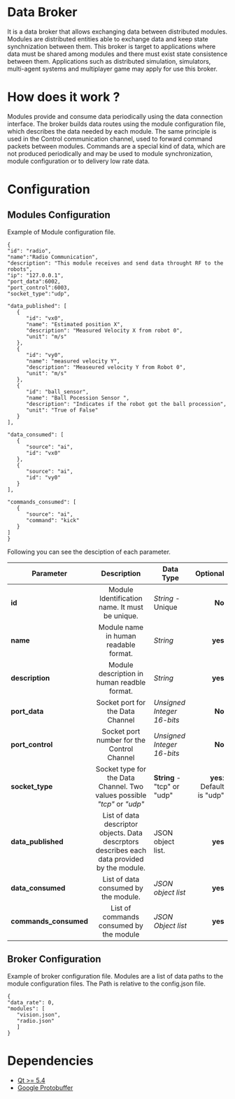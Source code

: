 # Data Broker

It is a data broker that allows exchanging data between distributed modules. 
Modules are distributed entities able to exchange data and keep state synchnization between them. 
This broker is target to applications where data must be shared among modules 
and there must exist state consistence between them. 
Applications such as distributed simulation, simulators, multi-agent systems and multiplayer game may apply for use this broker.

# How does it work ?

Modules provide and consume data periodically using the data connection interface.
The broker builds data routes using the module configuration file, which describes the data needed by each module. 
The same principle is used in the Control communication channel, used to forward command packets between modules. 
Commands are a special kind of data, which are not produced periodically and may be used to module synchronization, 
module configuration or to delivery low rate data.

# Configuration 


## Modules Configuration

Example of Module configuration file.

   ```
{
   "id": "radio",
   "name":"Radio Communication",
   "description": "This module receives and send data throught RF to the robots",
   "ip": "127.0.0.1",
   "port_data":6002,
   "port_control":6003,
   "socket_type":"udp",

   "data_published": [ 
      {
         "id": "vx0",
         "name": "Estimated position X",
         "description": "Measured Velocity X from robot 0",
         "unit": "m/s"
      },
      {
         "id": "vy0",
         "name": "measured velocity Y",
         "description": "Measeured velocity Y from Robot 0",
         "unit": "m/s"
      },
      {
         "id": "ball_sensor",
         "name": "Ball Pocession Sensor ",
         "description": "Indicates if the robot got the ball procession",
         "unit": "True of False"
      }
   ],

   "data_consumed": [ 
      {
         "source": "ai",
         "id": "vx0" 
      },
      {
         "source": "ai",
         "id": "vy0" 
      }
   ],

   "commands_consumed": [ 
      {
         "source": "ai",
         "command": "kick"
      }
   ]	
}

   ```

Following you can see the desciption of each parameter.


| Parameter              | Description           | Data Type  | Optional |
| ---------------------- |:---------------------:| ---------- | -------: | 
|   **id**               |  Module Identification name. It must be unique. | *String*  - Unique | **No** |
|   **name**             |  Module name in human readable format. |  *String*| **yes** |
|   **description**      |  Module description in human readble format.|  *String* | **yes** |
|   **port_data**        |  Socket port for the Data Channel|  *Unsigned Integer 16-bits* | **No** |
|   **port_control**     |  Socket port number for the Control Channel | *Unsigned Integer 16-bits*  | **No** | 
|   **socket_type**      |  Socket type for the Data Channel. Two values possible *"tcp"* or *"udp"* | **String** - "tcp" or "udp" | **yes**: Default is "udp" | 
|   **data_published**   |  List of data descriptor objects. Data descrptors describes each data provided by the module.| JSON object list. | **yes** |
|   **data_consumed**    |  List of data consumed by the module.| *JSON object list* | **yes** |
|   **commands_consumed**|  List of commands consumed by the module| *JSON Object list* | **yes**|

## Broker Configuration

Example of broker configuration file. Modules are a list of 
data paths to the module configuration files. The Path is relative 
to the config.json file.

   ```
{
   "data_rate": 0,
   "modules": [
      "vision.json",
      "radio.json"
      ]
}
   ```

# Dependencies
 - [Qt >= 5.4](https://www.qt.io/)
 - [Google Protobuffer](https://developers.google.com/protocol-buffers/)
